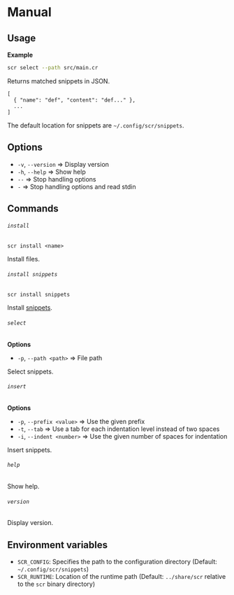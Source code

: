# Manual

## Usage

**Example**

``` sh
scr select --path src/main.cr
```

Returns matched snippets in JSON.

```
[
  { "name": "def", "content": "def..." },
  ...
]
```

The default location for snippets are `~/.config/scr/snippets`.

## Options

- `-v`, `--version` ⇒ Display version
- `-h`, `--help` ⇒ Show help
- `--` ⇒ Stop handling options
- `-` ⇒ Stop handling options and read stdin

## Commands

###### `install`

```
scr install <name>
```

Install files.

###### `install snippets`

```
scr install snippets
```

Install [snippets][built-in snippets].

[Built-in snippets]: ../share/scr/snippets

###### `select`

**Options**

- `-p`, `--path <path>` ⇒ File path

Select snippets.

###### `insert`

**Options**

- `-p`, `--prefix <value>` ⇒ Use the given prefix
- `-t`, `--tab` ⇒ Use a tab for each indentation level instead of two spaces
- `-i`, `--indent <number>` ⇒ Use the given number of spaces for indentation

Insert snippets.

###### `help`

Show help.

###### `version`

Display version.

## Environment variables

- `SCR_CONFIG`: Specifies the path to the configuration directory (Default: `~/.config/scr/snippets`)
- `SCR_RUNTIME`: Location of the runtime path (Default: `../share/scr` relative to the `scr` binary directory)
